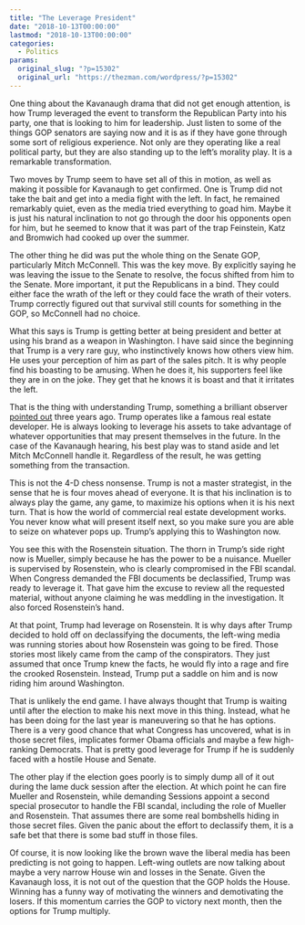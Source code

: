 ```yaml
---
title: "The Leverage President"
date: "2018-10-13T00:00:00"
lastmod: "2018-10-13T00:00:00"
categories:
  - Politics
params:
  original_slug: "?p=15302"
  original_url: "https://thezman.com/wordpress/?p=15302"
---
```


One thing about the Kavanaugh drama that did not get enough attention,
is how Trump leveraged the event to transform the Republican Party into
his party, one that is looking to him for leadership. Just listen to
some of the things GOP senators are saying now and it is as if they have
gone through some sort of religious experience. Not only are they
operating like a real political party, but they are also standing up to
the left’s morality play. It is a remarkable transformation.

Two moves by Trump seem to have set all of this in motion, as well as
making it possible for Kavanaugh to get confirmed. One is Trump did not
take the bait and get into a media fight with the left. In fact, he
remained remarkably quiet, even as the media tried everything to goad
him. Maybe it is just his natural inclination to not go through the door
his opponents open for him, but he seemed to know that it was part of
the trap Feinstein, Katz and Bromwich had cooked up over the summer.

The other thing he did was put the whole thing on the Senate GOP,
particularly Mitch McConnell. This was the key move. By explicitly
saying he was leaving the issue to the Senate to resolve, the focus
shifted from him to the Senate. More important, it put the Republicans
in a bind. They could either face the wrath of the left or they could
face the wrath of their voters. Trump correctly figured out that
survival still counts for something in the GOP, so McConnell had no
choice.

What this says is Trump is getting better at being president and better
at using his brand as a weapon in Washington. I have said since the
beginning that Trump is a very rare guy, who instinctively knows how
others view him. He uses your perception of him as part of the sales
pitch. It is why people find his boasting to be amusing. When he does
it, his supporters feel like they are in on the joke. They get that he
knows it is boast and that it irritates the left.

That is the thing with understanding Trump, something a brilliant
observer [pointed out](http://thezman.com/wordpress/?p=5029) three years
ago. Trump operates like a famous real estate developer. He is always
looking to leverage his assets to take advantage of whatever
opportunities that may present themselves in the future. In the case of
the Kavanaugh hearing, his best play was to stand aside and let Mitch
McConnell handle it. Regardless of the result, he was getting something
from the transaction.

This is not the 4-D chess nonsense. Trump is not a master strategist, in
the sense that he is four moves ahead of everyone. It is that his
inclination is to always play the game, any game, to maximize his
options when it is his next turn. That is how the world of commercial
real estate development works. You never know what will present itself
next, so you make sure you are able to seize on whatever pops up.
Trump’s applying this to Washington now.

You see this with the Rosenstein situation. The thorn in Trump’s side
right now is Mueller, simply because he has the power to be a nuisance.
Mueller is supervised by Rosenstein, who is clearly compromised in the
FBI scandal. When Congress demanded the FBI documents be declassified,
Trump was ready to leverage it. That gave him the excuse to review all
the requested material, without anyone claiming he was meddling in the
investigation. It also forced Rosenstein’s hand.

At that point, Trump had leverage on Rosenstein. It is why days after
Trump decided to hold off on declassifying the documents, the left-wing
media was running stories about how Rosenstein was going to be fired.
Those stories most likely came from the camp of the conspirators. They
just assumed that once Trump knew the facts, he would fly into a rage
and fire the crooked Rosenstein. Instead, Trump put a saddle on him and
is now riding him around Washington.

That is unlikely the end game. I have always thought that Trump is
waiting until after the election to make his next move in this thing.
Instead, what he has been doing for the last year is maneuvering so that
he has options. There is a very good chance that what Congress has
uncovered, what is in those secret files, implicates former Obama
officials and maybe a few high-ranking Democrats. That is pretty good
leverage for Trump if he is suddenly faced with a hostile House and
Senate.

The other play if the election goes poorly is to simply dump all of it
out during the lame duck session after the election. At which point he
can fire Mueller and Rosenstein, while demanding Sessions appoint a
second special prosecutor to handle the FBI scandal, including the role
of Mueller and Rosenstein. That assumes there are some real bombshells
hiding in those secret files. Given the panic about the effort to
declassify them, it is a safe bet that there is some bad stuff in those
files.

Of course, it is now looking like the brown wave the liberal media has
been predicting is not going to happen. Left-wing outlets are now
talking about maybe a very narrow House win and losses in the Senate.
Given the Kavanaugh loss, it is not out of the question that the GOP
holds the House. Winning has a funny way of motivating the winners and
demotivating the losers. If this momentum carries the GOP to victory
next month, then the options for Trump multiply.
